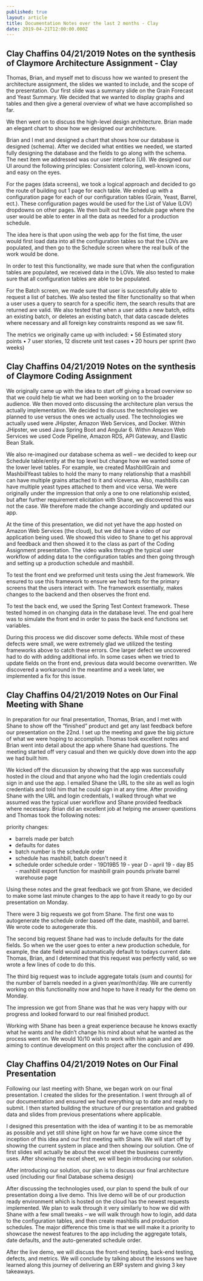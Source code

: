 ```yaml
---
published: true
layout: article
title: Documentation Notes over the last 2 months - Clay
date: 2019-04-21T12:00:00.000Z
---
```

## Clay Chaffins 04/21/2019 Notes on the synthesis of  Claymore Architecture Assignment - Clay

Thomas, Brian, and myself met to discuss how we wanted to present the architecture assignment, the slides we wanted to include, and the scope of the presentation. Our first slide was a summary slide on the Grain Forecast and Yeast Summary. We decided that we wanted to display graphs and tables and then give a general overview of what we have accomplished so far. 

We then went on to discuss the high-level design architecture. Brian made an elegant chart to show how we designed our architecture. 

Brian and I met and designed a chart that shows how our database is designed (schema). After we decided what entities we needed, we started fully designing the database and the fields to go along with the schema. 
The next item we addressed was our user interface (UI). We designed our UI around the following principles: Consistent coloring, well-known icons, and easy on the eyes. 

For the pages (data screens), we took a logical approach and decided to go the route of building out 1 page for each table. We ended up with a configuration page for each of our configuration tables (Grain, Yeast, Barrel, ect.). These configuration pages would be used for the List of Value (LOV) dropdowns on other pages. We then built out the Schedule page where the user would be able to enter in all the data as needed for a production schedule.

The idea here is that upon using the web app for the fist time, the user would first load data into all the configuration tables so that the LOVs are populated, and then go to the Schedule screen where the real bulk of the work would be done.

In order to test this functionality, we made sure that when the configuration tables are populated, we received data in the LOVs. We also tested to make sure that all configuration tables are able to be populated. 

For the Batch screen, we made sure that user is successfully able to request a list of batches. We also tested the filter functionality so that when a user uses a query to search for a specific item, the search results that are returned are valid. We also tested that when a user adds a new batch, edits an existing batch, or deletes an existing batch, that data cascade deletes where necessary and all foreign key constraints respond as we saw fit.


The metrics we originally came up with included: 
•	56 Estimated story points
•	7 user stories, 12 discrete unit test cases
•	20 hours per sprint (two weeks)


## Clay Chaffins 04/21/2019 Notes on the synthesis of  Claymore Coding Assignment

We originally came up with the idea to start off giving a broad overview so that we could help tie what we had been working on to the broader audience. We then moved onto discussing the architecture plan versus the actually implementation. We decided to discuss the technologies we planned to use versus the ones we actually used. The technologies we actually used were JHipster, Amazon Web Services, and Docker. Within JHipster, we used Java Spring Boot and Angular 6. Within Amazon Web Services we used Code Pipeline, Amazon RDS, API Gateway, and Elastic Bean Stalk. 

We also re-imagined our database schema as well – we decided to keep our Schedule table/entity at the top level but change how we wanted some of the lower level tables. For example, we created MashbillGrain and MashbillYeast tables to hold the many to many relationship that a mashbill can have multiple grains attached to it and viceversa. Also, mashbills can have multiple yeast types attached to them and vice versa. We were originally under the impression that only a one to one relationship existed, but after further requirement elicitation with Shane, we discovered this was not the case. We therefore made the change accordingly and updated our app. 

At the time of this presentation, we did not yet have the app hosted on Amazon Web Services (the cloud), but we did have a video of our application being used. We showed this video to Shane to get his approval and feedback and then showed it to the class as part of the Coding Assignment presentation. The video walks through the typical user workflow of adding data to the configuration tables and then going through and setting up a production schedule and mashbill. 

To test the front end we preformed unit tests using the Jest framework. We ensured to use this framework to ensure we had tests for the primary screens that the users interact with. The framework essentially, makes changes to the backend and then observes the front end. 

To test the back end, we used the Spring Test Context framework. These tested homed in on changing data in the database level. The end goal here was to simulate the front end in order to pass the back end functions set variables. 

During this process we did discover some defects. While most of these defects were small, we were extremely glad we utilized the testing frameworks above to catch these errors. One larger defect we uncovered had to do with adding additional info. In some cases when we tried to update fields on the front end, previous data would become overwritten. We discovered a workaround in the meantime and a week later, we implemented a fix for this issue. 



## Clay Chaffins 04/21/2019 Notes on Our Final Meeting with Shane 

In preparation for our final presentation, Thomas, Brian, and I met with Shane to show off the “finished” product and get any last feedback before our presentation on the 22nd. I set up the meeting and gave the big picture of what we were hoping to accomplish. Thomas took excellent notes and Brian went into detail about the app where Shane had questions. The meeting started off very casual and then we quickly dove down into the app we had built him. 

We kicked off the discussion by showing that the app was successfully hosted in the cloud and that anyone who had the login credentials could sign in and use the app. I emailed Shane the URL to the site as well as login credentials and told him that he could sign in at any time. 
After providing Shane with the URL and login credentials, I walked through what we assumed was the typical user workflow and Shane provided feedback where necessary. Brian did an excellent job at helping me answer questions and Thomas took the following notes: 

priority changes:
- barrels made per batch
- defaults for dates
- batch number is the schedule order
- schedule has mashbill, batch doesn't need it
- schedule order
schedule order - 19D19B5
19 - year
D - april
19 - day
B5 - mashbill
export function for mashbill grain pounds
private barrel warehouse page

Using these notes and the great feedback we got from Shane, we decided to make some last minute changes to the app to have it ready to go by our presentation on Monday. 

There were 3 big requests we got from Shane. The first one was to autogenerate the schedule order based off the date, mashbill, and barrel. We wrote code to autogenerate this. 

The second big request Shane had was to include defaults for the date fields. So when we the user goes to enter a new production schedule, for example, the date field would automatically default to todays current date. Thomas, Brian, and I determined that this request was perfectly valid, so we wrote a few lines of code to do this. 

The third big request was to include aggregate totals (sum and counts) for the number of barrels needed in a given year/month/day. We are currently working on this functionality now and hope to have it ready for the demo on Monday. 

The impression we got from Shane was that he was very happy with our progress and looked forward to our real finished product.

Working with Shane has been a great experience because he knows exactly what he wants and he didn’t change his mind about what he wanted as the process went on. We would 10/10 wish to work with him again and are aiming to continue development on this project after the conclusion of 499. 



## Clay Chaffins 04/21/2019 Notes on Our Final Presentation

Following our last meeting with Shane, we began work on our final presentation. I created the slides for the presentation. I went through all of our documentation and ensured we had everything up to date and ready to submit. I then started building the structure of our presentation and grabbed data and slides from previous presentations where applicable. 

I designed this presentation with the idea of wanting it to be as memorable as possible and yet still shine light on how far we have come since the inception of this idea and our first meeting with Shane. We will start off by showing the current system in place and then showing our solution. One of first slides will actually be about the excel sheet the business currently uses. After showing the excel sheet, we will begin introducing our solution. 

After introducing our solution, our plan is to discuss our final architecture used (including our final Database schema design)

After discussing the technologies used, our plan to spend the bulk of our presentation doing a live demo. This live demo will be of our production ready environment which is hosted on the cloud has the newest requests implemented. We plan to walk through it very similarly to how we did with Shane with a few small tweaks – we will walk through how to login, add data to the configuration tables, and then create mashbills and production schedules. The major difference this time is that we will make it a priority to showcase the newest features to the app including the aggregate totals, date defaults, and the auto-generated schedule order. 

After the live demo, we will discuss the front-end testing, back-end testing, defects, and metrics. 
We will conclude by talking about the lessons we have learned along this journey of delivering an ERP system and giving 3 key takeaways.
